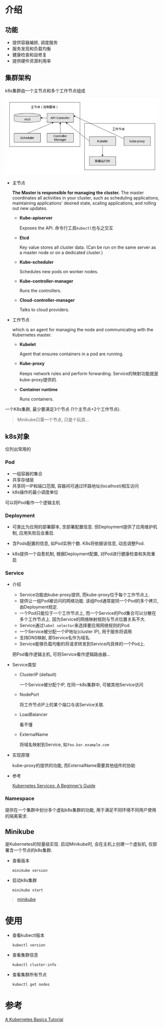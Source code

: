 # 介绍

## 功能

* 提供容器编排, 调度服务
*  服务发现和负载均衡
* 健康检查和自修复
* 提供硬件资源利用率

## 集群架构

k8s集群由一个主节点和多个工作节点组成

![img](.kubernetes/6534887-ad58ca339c403a4b.png)

* 主节点
  
  **The Master is responsible for managing the cluster.** The master coordinates all activities in your cluster, such as scheduling applications, maintaining applications' desired state, scaling applications, and rolling out new updates.
  
  - **Kube-apiserver** 
  
    Exposes the API. 命令行工具`kubectl`也与之交互
  
  - **Etcd** 
  
    Key value stores all cluster data. (Can be run on the same server as a master node or on a dedicated cluster.)
  
  - **Kube-scheduler** 
  
    Schedules new pods on worker nodes.
  
  - **Kube-controller-manager** 
  
    Runs the controllers.
  
  - **Cloud-controller-manager** 
  
    Talks to cloud providers.
  
* 工作节点

  which is an agent for managing the node and communicating with the Kubernetes master.

  * **Kubelet**

    Agent that ensures containers in a pod are running.

  * **Kube-proxy** 

    Keeps network rules and perform forwarding. Service的映射功能就是kube-proxy提供的.

  * **Container runtime** 
  
    Runs containers.

一个K8s集群, 最少要满足3个节点 (1个主节点+2个工作节点). 

> Minikube只需一个节点, 只是个玩具...

## k8s对象

仅列出常用的

### Pod

* 一组容器的集合
* 共享存储层
* 共享同一IP和端口范围, 容器间可通过环路地址(localhost)相互访问
* k8s操作的最小调度单位

可以将Pod看作一个逻辑主机

### Deployment

* 可类比为应用的部署脚本, 含部署配置信息. 但Deployment提供了应用维护机制, 应用失败后会重启.

* 含Pods配置的信息, 如Pod实例个数. K8s将依据该信息, 动态调整Pod.

* k8s提供一个自愈机制, 根据Deployment配置, 对Pod进行健康检查和失败重启

### Service

* 介绍
  * Service功能由kube-proxy提供, 而kube-proxy位于每个工作节点上.
  * 提供让一组Pod被访问的网络功能. 该组Pod通常是同一个Pod的多个拷贝, 由Deployment规定.
  * 一个Pod只能位于一个工作节点上, 而一个Service的Pod集合可以分散在多个工作节点上. 因为Service的网络映射规则与节点位置关系不大.
  * Service通过`label selector`来选择要应用网络规则的Pod.
  * 一个Service被分配一个IP地址(cluster IP), 用于服务将调用
  * 支持DNS映射, 即Service名作为域名.
  * Service能够负载均衡的将请求转发到Service内具体的一个Pod上.

  把Pod看作逻辑主机, 可将Service看作逻辑路由器... 

* Service类型

  * ClusterIP (default)

    一个Service被分配个IP, 在同一k8s集群中, 可被其他Service访问

  * NodePort

    将工作节点IP上的某个端口与该Service关联. 

  * LoadBalancer

    看不懂

  * ExternalName

    将域名映射到Service, 如`foo.bar.example.com`

* 实现原理

  kube-proxy的提供的功能, 而ExternalName需要其他组件的协助

* 参考

  [Kubernetes Services: A Beginner’s Guide](https://www.bmc.com/blogs/kubernetes-services/)

### Namespace

提供在一个集群中划分多个虚拟k8s集群的功能, 用于满足不同环境不同用户使用的隔离需求. 

## Minikube

是Kubernetes的轻量级实现. 启动Minikube时, 会在主机上创建一个虚拟机, 仅部署含一个节点的k8s集群.

* 查看版本

  ```shell
  minikube version
  ```

* 启动k8s集群

  ```shell
  minikube start
  ```

> [minikube](https://minikube.sigs.k8s.io/docs/start/)


# 使用

* 查看kubectl版本

  ```shell
  kubectl version
  ```

* 查看集群信息

  ```shell
  kubectl cluster-info
  ```

* 查看集群所有节点

  ```shell
  kubectl get nodes
  ```





# 参考

[A Kubernetes Basics Tutorial](https://www.bmc.com/blogs/what-is-kubernetes/) 